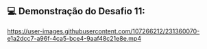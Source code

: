 ## 💻 Demonstração do Desafio 11:

https://user-images.githubusercontent.com/107266212/231360070-e1a2dcc7-a96f-4ca5-bce4-9aaf48c21e8e.mp4
